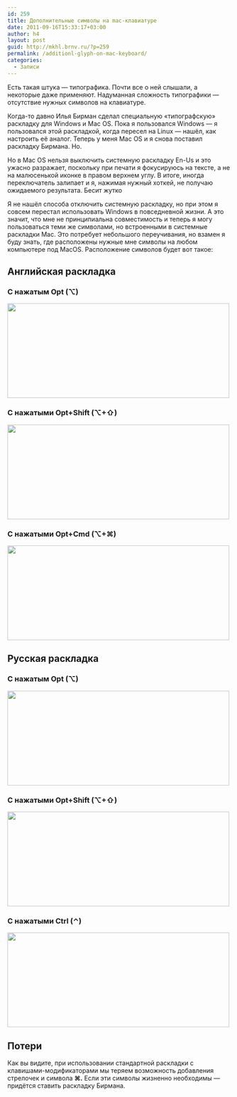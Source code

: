 ```yaml
---
id: 259
title: Дополнительные символы на mac-клавиатуре
date: 2011-09-16T15:33:17+03:00
author: h4
layout: post
guid: http://mkhl.brnv.ru/?p=259
permalink: /additionl-glyph-on-mac-keyboard/
categories:
  - Записи
---
```

Есть такая штука — типографика. Почти все о ней слышали, а некоторые даже применяют. Надуманная сложность типографики — отсутствие нужных символов на клавиатуре.

Когда-то давно Илья Бирман сделал специальную «типографскую» раскладку для Windows и Mac OS. Пока я пользовался Windows — я пользовался этой раскладкой, когда пересел на Linux — нашёл, как настроить её аналог. Теперь у меня Mac OS и я снова поставил раскладку Бирмана. Но.

Но в Mac OS нельзя выключить системную раскладку En-Us и это ужасно разражает, поскольку при печати я фокусируюсь на тексте, а не на малюсенькой иконке в правом верхнем углу. В итоге, иногда переключатель залипает и я, нажимая нужный хоткей, не получаю ожидаемого результата. Бесит жутко

Я не нашёл способа отключить системную раскладку, но при этом я совсем перестал использовать Windows в повседневной жизни. А это значит, что мне не принципиальна совместимость и теперь я могу пользоваться теми же символами, но встроенными в системные раскладки Mac. Это потребует небольшого переучивания, но взамен я буду знать, где расположены нужные мне символы на любом компьютере под MacOS. Расположение символов будет вот такое:

## Английская раскладка

### С нажатым Opt (⌥)

[<img class="alignnone size-full wp-image-262" title="en-opt" src="http://mkhl.brnv.ru/wp-content/uploads/2011/09/en-opt.png" alt="" width="500" height="213" srcset="https://mkhl.brnv.ru/wp-content/uploads/2011/09/en-opt.png 534w, https://mkhl.brnv.ru/wp-content/uploads/2011/09/en-opt-300x128.png 300w" sizes="(max-width: 500px) 100vw, 500px" />](http://mkhl.brnv.ru/wp-content/uploads/2011/09/en-opt.png)

### С нажатыми Opt+Shift (⌥+⇧)

[<img class="alignnone size-full wp-image-261" title="en-opt-shift" src="http://mkhl.brnv.ru/wp-content/uploads/2011/09/en-opt-shift.png" alt="" width="500" height="213" srcset="https://mkhl.brnv.ru/wp-content/uploads/2011/09/en-opt-shift.png 534w, https://mkhl.brnv.ru/wp-content/uploads/2011/09/en-opt-shift-300x128.png 300w" sizes="(max-width: 500px) 100vw, 500px" />](http://mkhl.brnv.ru/wp-content/uploads/2011/09/en-opt-shift.png)

### С нажатыми Opt+Cmd (⌥+⌘)

[<img class="alignnone size-full wp-image-260" title="en-opt-cmd" src="http://mkhl.brnv.ru/wp-content/uploads/2011/09/en-opt-cmd.png" alt="" width="500" height="213" srcset="https://mkhl.brnv.ru/wp-content/uploads/2011/09/en-opt-cmd.png 534w, https://mkhl.brnv.ru/wp-content/uploads/2011/09/en-opt-cmd-300x128.png 300w" sizes="(max-width: 500px) 100vw, 500px" />](http://mkhl.brnv.ru/wp-content/uploads/2011/09/en-opt-cmd.png)

## Русская раскладка

### С нажатым Opt (⌥)

[<img class="alignnone size-full wp-image-265" title="ru-opt" src="http://mkhl.brnv.ru/wp-content/uploads/2011/09/ru-opt.png" alt="" width="500" height="213" srcset="https://mkhl.brnv.ru/wp-content/uploads/2011/09/ru-opt.png 534w, https://mkhl.brnv.ru/wp-content/uploads/2011/09/ru-opt-300x128.png 300w" sizes="(max-width: 500px) 100vw, 500px" />](http://mkhl.brnv.ru/wp-content/uploads/2011/09/ru-opt.png)

### С нажатыми Opt+Shift (⌥+⇧)

<span><img class="alignnone size-full wp-image-264" title="ru-opt-shift" src="http://mkhl.brnv.ru/wp-content/uploads/2011/09/ru-opt-shift.png" alt="" width="500" height="213" srcset="https://mkhl.brnv.ru/wp-content/uploads/2011/09/ru-opt-shift.png 534w, https://mkhl.brnv.ru/wp-content/uploads/2011/09/ru-opt-shift-300x128.png 300w" sizes="(max-width: 500px) 100vw, 500px" /></span>

### С нажатыми Сtrl (⌃)

[<img class="alignnone size-full wp-image-263" title="ru-ctrl" src="http://mkhl.brnv.ru/wp-content/uploads/2011/09/ru-ctrl.png" alt="" width="500" height="213" srcset="https://mkhl.brnv.ru/wp-content/uploads/2011/09/ru-ctrl.png 534w, https://mkhl.brnv.ru/wp-content/uploads/2011/09/ru-ctrl-300x128.png 300w" sizes="(max-width: 500px) 100vw, 500px" />](http://mkhl.brnv.ru/wp-content/uploads/2011/09/ru-ctrl.png)

## Потери

Как вы видите, при использовании стандартной раскладки с клавишами-модификаторами мы теряем возможность добавления стрелочек и символа **⌘.** Если эти символы жизненно необходимы — придётся ставить раскладку Бирмана.